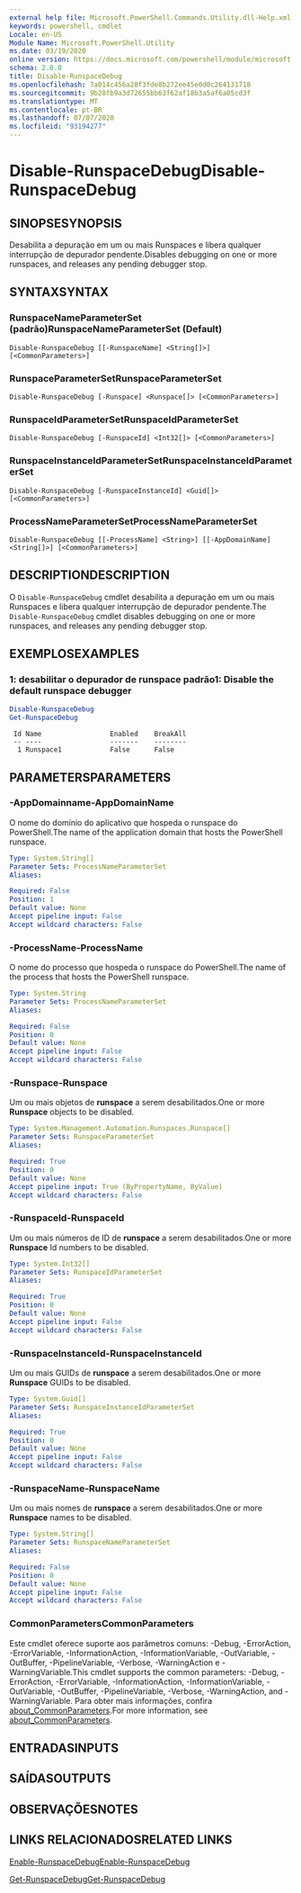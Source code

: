 ```yaml
---
external help file: Microsoft.PowerShell.Commands.Utility.dll-Help.xml
keywords: powershell, cmdlet
Locale: en-US
Module Name: Microsoft.PowerShell.Utility
ms.date: 03/19/2020
online version: https://docs.microsoft.com/powershell/module/microsoft.powershell.utility/disable-runspacedebug?view=powershell-7.1&WT.mc_id=ps-gethelp
schema: 2.0.0
title: Disable-RunspaceDebug
ms.openlocfilehash: 7a014c456a28f3fde8b272ee45e0d0c264131718
ms.sourcegitcommit: 9b28fb9a3d72655bb63f62af18b3a5af6a05cd3f
ms.translationtype: MT
ms.contentlocale: pt-BR
ms.lasthandoff: 07/07/2020
ms.locfileid: "93194277"
---
```

# <span data-ttu-id="ada38-103">Disable-RunspaceDebug</span><span class="sxs-lookup"><span data-stu-id="ada38-103">Disable-RunspaceDebug</span></span>

## <span data-ttu-id="ada38-104">SINOPSE</span><span class="sxs-lookup"><span data-stu-id="ada38-104">SYNOPSIS</span></span>
<span data-ttu-id="ada38-105">Desabilita a depuração em um ou mais Runspaces e libera qualquer interrupção de depurador pendente.</span><span class="sxs-lookup"><span data-stu-id="ada38-105">Disables debugging on one or more runspaces, and releases any pending debugger stop.</span></span>

## <span data-ttu-id="ada38-106">SYNTAX</span><span class="sxs-lookup"><span data-stu-id="ada38-106">SYNTAX</span></span>

### <span data-ttu-id="ada38-107">RunspaceNameParameterSet (padrão)</span><span class="sxs-lookup"><span data-stu-id="ada38-107">RunspaceNameParameterSet (Default)</span></span>

```
Disable-RunspaceDebug [[-RunspaceName] <String[]>] [<CommonParameters>]
```

### <span data-ttu-id="ada38-108">RunspaceParameterSet</span><span class="sxs-lookup"><span data-stu-id="ada38-108">RunspaceParameterSet</span></span>

```
Disable-RunspaceDebug [-Runspace] <Runspace[]> [<CommonParameters>]
```

### <span data-ttu-id="ada38-109">RunspaceIdParameterSet</span><span class="sxs-lookup"><span data-stu-id="ada38-109">RunspaceIdParameterSet</span></span>

```
Disable-RunspaceDebug [-RunspaceId] <Int32[]> [<CommonParameters>]
```

### <span data-ttu-id="ada38-110">RunspaceInstanceIdParameterSet</span><span class="sxs-lookup"><span data-stu-id="ada38-110">RunspaceInstanceIdParameterSet</span></span>

```
Disable-RunspaceDebug [-RunspaceInstanceId] <Guid[]> [<CommonParameters>]
```

### <span data-ttu-id="ada38-111">ProcessNameParameterSet</span><span class="sxs-lookup"><span data-stu-id="ada38-111">ProcessNameParameterSet</span></span>

```
Disable-RunspaceDebug [[-ProcessName] <String>] [[-AppDomainName] <String[]>] [<CommonParameters>]
```

## <span data-ttu-id="ada38-112">DESCRIPTION</span><span class="sxs-lookup"><span data-stu-id="ada38-112">DESCRIPTION</span></span>

<span data-ttu-id="ada38-113">O `Disable-RunspaceDebug` cmdlet desabilita a depuração em um ou mais Runspaces e libera qualquer interrupção de depurador pendente.</span><span class="sxs-lookup"><span data-stu-id="ada38-113">The `Disable-RunspaceDebug` cmdlet disables debugging on one or more runspaces, and releases any pending debugger stop.</span></span>

## <span data-ttu-id="ada38-114">EXEMPLOS</span><span class="sxs-lookup"><span data-stu-id="ada38-114">EXAMPLES</span></span>

### <span data-ttu-id="ada38-115">1: desabilitar o depurador de runspace padrão</span><span class="sxs-lookup"><span data-stu-id="ada38-115">1: Disable the default runspace debugger</span></span>

```powershell
Disable-RunspaceDebug
Get-RunspaceDebug
```

```Output
 Id Name                 Enabled    BreakAll
 -- ----                 -------    --------
  1 Runspace1            False      False
```

## <span data-ttu-id="ada38-116">PARAMETERS</span><span class="sxs-lookup"><span data-stu-id="ada38-116">PARAMETERS</span></span>

### <span data-ttu-id="ada38-117">-AppDomainname</span><span class="sxs-lookup"><span data-stu-id="ada38-117">-AppDomainName</span></span>

<span data-ttu-id="ada38-118">O nome do domínio do aplicativo que hospeda o runspace do PowerShell.</span><span class="sxs-lookup"><span data-stu-id="ada38-118">The name of the application domain that hosts the PowerShell runspace.</span></span>

```yaml
Type: System.String[]
Parameter Sets: ProcessNameParameterSet
Aliases:

Required: False
Position: 1
Default value: None
Accept pipeline input: False
Accept wildcard characters: False
```

### <span data-ttu-id="ada38-119">-ProcessName</span><span class="sxs-lookup"><span data-stu-id="ada38-119">-ProcessName</span></span>

<span data-ttu-id="ada38-120">O nome do processo que hospeda o runspace do PowerShell.</span><span class="sxs-lookup"><span data-stu-id="ada38-120">The name of the process that hosts the PowerShell runspace.</span></span>

```yaml
Type: System.String
Parameter Sets: ProcessNameParameterSet
Aliases:

Required: False
Position: 0
Default value: None
Accept pipeline input: False
Accept wildcard characters: False
```

### <span data-ttu-id="ada38-121">-Runspace</span><span class="sxs-lookup"><span data-stu-id="ada38-121">-Runspace</span></span>

<span data-ttu-id="ada38-122">Um ou mais objetos de **runspace** a serem desabilitados.</span><span class="sxs-lookup"><span data-stu-id="ada38-122">One or more **Runspace** objects to be disabled.</span></span>

```yaml
Type: System.Management.Automation.Runspaces.Runspace[]
Parameter Sets: RunspaceParameterSet
Aliases:

Required: True
Position: 0
Default value: None
Accept pipeline input: True (ByPropertyName, ByValue)
Accept wildcard characters: False
```

### <span data-ttu-id="ada38-123">-RunspaceId</span><span class="sxs-lookup"><span data-stu-id="ada38-123">-RunspaceId</span></span>

<span data-ttu-id="ada38-124">Um ou mais números de ID de **runspace** a serem desabilitados.</span><span class="sxs-lookup"><span data-stu-id="ada38-124">One or more **Runspace** Id numbers to be disabled.</span></span>

```yaml
Type: System.Int32[]
Parameter Sets: RunspaceIdParameterSet
Aliases:

Required: True
Position: 0
Default value: None
Accept pipeline input: False
Accept wildcard characters: False
```

### <span data-ttu-id="ada38-125">-RunspaceInstanceId</span><span class="sxs-lookup"><span data-stu-id="ada38-125">-RunspaceInstanceId</span></span>

<span data-ttu-id="ada38-126">Um ou mais GUIDs de **runspace** a serem desabilitados.</span><span class="sxs-lookup"><span data-stu-id="ada38-126">One or more **Runspace** GUIDs to be disabled.</span></span>

```yaml
Type: System.Guid[]
Parameter Sets: RunspaceInstanceIdParameterSet
Aliases:

Required: True
Position: 0
Default value: None
Accept pipeline input: False
Accept wildcard characters: False
```

### <span data-ttu-id="ada38-127">-RunspaceName</span><span class="sxs-lookup"><span data-stu-id="ada38-127">-RunspaceName</span></span>

<span data-ttu-id="ada38-128">Um ou mais nomes de **runspace** a serem desabilitados.</span><span class="sxs-lookup"><span data-stu-id="ada38-128">One or more **Runspace** names to be disabled.</span></span>

```yaml
Type: System.String[]
Parameter Sets: RunspaceNameParameterSet
Aliases:

Required: False
Position: 0
Default value: None
Accept pipeline input: False
Accept wildcard characters: False
```

### <span data-ttu-id="ada38-129">CommonParameters</span><span class="sxs-lookup"><span data-stu-id="ada38-129">CommonParameters</span></span>

<span data-ttu-id="ada38-130">Este cmdlet oferece suporte aos parâmetros comuns: -Debug, -ErrorAction, -ErrorVariable, -InformationAction, -InformationVariable, -OutVariable, -OutBuffer, -PipelineVariable, -Verbose, -WarningAction e -WarningVariable.</span><span class="sxs-lookup"><span data-stu-id="ada38-130">This cmdlet supports the common parameters: -Debug, -ErrorAction, -ErrorVariable, -InformationAction, -InformationVariable, -OutVariable, -OutBuffer, -PipelineVariable, -Verbose, -WarningAction, and -WarningVariable.</span></span> <span data-ttu-id="ada38-131">Para obter mais informações, confira [about_CommonParameters](https://go.microsoft.com/fwlink/?LinkID=113216).</span><span class="sxs-lookup"><span data-stu-id="ada38-131">For more information, see [about_CommonParameters](https://go.microsoft.com/fwlink/?LinkID=113216).</span></span>

## <span data-ttu-id="ada38-132">ENTRADAS</span><span class="sxs-lookup"><span data-stu-id="ada38-132">INPUTS</span></span>

## <span data-ttu-id="ada38-133">SAÍDAS</span><span class="sxs-lookup"><span data-stu-id="ada38-133">OUTPUTS</span></span>

## <span data-ttu-id="ada38-134">OBSERVAÇÕES</span><span class="sxs-lookup"><span data-stu-id="ada38-134">NOTES</span></span>

## <span data-ttu-id="ada38-135">LINKS RELACIONADOS</span><span class="sxs-lookup"><span data-stu-id="ada38-135">RELATED LINKS</span></span>

[<span data-ttu-id="ada38-136">Enable-RunspaceDebug</span><span class="sxs-lookup"><span data-stu-id="ada38-136">Enable-RunspaceDebug</span></span>](Enable-RunspaceDebug.md)

[<span data-ttu-id="ada38-137">Get-RunspaceDebug</span><span class="sxs-lookup"><span data-stu-id="ada38-137">Get-RunspaceDebug</span></span>](Get-RunspaceDebug.md)

